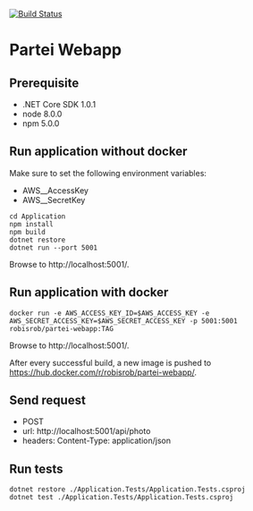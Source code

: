 [![Build Status](https://travis-ci.org/partei/webapp.svg?branch=master)](https://travis-ci.org/partei/webapp)

# Partei Webapp

## Prerequisite

- .NET Core SDK 1.0.1
- node 8.0.0
- npm 5.0.0

## Run application without docker
Make sure to set the following environment variables:
- AWS__AccessKey
- AWS__SecretKey
```shell
cd Application
npm install
npm build
dotnet restore
dotnet run --port 5001 
```

Browse to http://localhost:5001/.

## Run application with docker

```shell
docker run -e AWS_ACCESS_KEY_ID=$AWS_ACCESS_KEY -e AWS_SECRET_ACCESS_KEY=$AWS_SECRET_ACCESS_KEY -p 5001:5001 robisrob/partei-webapp:TAG

```

Browse to http://localhost:5001/.

After every successful build, a new image is pushed to https://hub.docker.com/r/robisrob/partei-webapp/.

## Send request

- POST 
 - url: http://localhost:5001/api/photo
 - headers: Content-Type: application/json

## Run tests

```shell
dotnet restore ./Application.Tests/Application.Tests.csproj
dotnet test ./Application.Tests/Application.Tests.csproj
```

